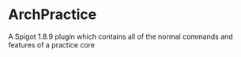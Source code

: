 # ArchPractice
A Spigot 1.8.9 plugin which contains all of the normal commands and features of a practice core 
